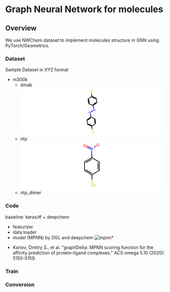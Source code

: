 # Graph Neural Network for molecules

## Overview

We use NWChem dataset to implement molecules structure in GNN using
PyTorch/Geometrics.

### Dataset

Sample Dataset in XYZ format
- m300k
   - dmab ![dmol](./fig/mol_dmab.png)
   - ntp ![ntp](./fig/mol_ntp.png)
   - ntp_dimer

### Code

baseline: keras/tf + deepchem 

- featurizer
- data loader
- model (MPNN) by DGL and deepchem ![mpnn](.fig/mpnn_example.png)*

* Karlov, Dmitry S., et al. "graphDelta: MPNN scoring function for the affinity prediction of protein–ligand complexes." ACS omega 5.10 (2020): 5150-5159.

### Train

### Conversion
